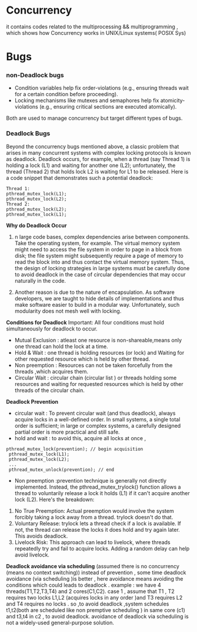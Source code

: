 # Concurrency
it contains codes related to the  multiprocessing &amp;&amp; multiprogramming , which shows how Concurrency works in UNIX/Linux systems( POSIX Sys)

# Bugs
 ### non-Deadlock bugs
* Condition variables help fix order-violations (e.g., ensuring threads wait for a certain condition  before  proceeding).
* Locking mechanisms like mutexes and semaphores help fix atomicity-violations (e.g., ensuring critical sections are executed atomically).

Both are used to manage concurrency but target different types of bugs.

 ### Deadlock Bugs
 Beyond the concurrency bugs mentioned above, a classic problem that
arises in many concurrent systems with complex locking protocols is known
as deadlock. Deadlock occurs, for example, when a thread (say Thread 1) is holding a lock (L1) and waiting for another one (L2); unfortunately,
the thread (Thread 2) that holds lock L2 is waiting for L1 to be released.
Here is a code snippet that demonstrates such a potential deadlock:
```
Thread 1: 
pthread_mutex_lock(L1); 
pthread_mutex_lock(L2); 
Thread 2:
pthread_mutex_lock(L2);
pthread_mutex_lock(L1);
```
**Why do Deadlock Occur**
1) n large code bases, complex dependencies arise between components. Take the operating system, for example. The virtual memory system might need to access the file system in order to page
in a block from disk; the file system might subsequently require a page of memory to read the block into and thus contact the virtual memory system. Thus, the design of locking strategies in large systems must be
carefully done to avoid deadlock in the case of circular dependencies that may occur naturally in the code.

2) Another reason is due to the nature of encapsulation. As software developers, we are taught to hide details of implementations and thus make software easier to build in a modular way. Unfortunately, such modularity does not mesh well with locking.

**Conditions for Deadlock**
Important: All four conditions must hold simultaneously for deadlock to occur.
* Mutual Exclusion : atleast one resource is non-shareable,means only one thread can hold the lock at a time.
* Hold & Wait : one thread is holding resources (or lock) and Waiting for other requested resource which is held by other thread.
* Non preemption : Resources can not be taken forcefully from the threads ,which acquires them.
* Circular Wait : circular chain (circular list ) or threads holding some resources and waiting for requested resources which is held by other threads of the circular chain. 

**Deadlock Prevention**
* circular wait : To prevent circular wait (and thus deadlock), always acquire locks in a well-defined order. In small systems, a single total order is sufficient; in large or complex systems, a carefully designed partial order is more practical and still safe.
* hold and wait : to avoid this, acquire all locks at once ,
``` 
pthread_mutex_lock(prevention); // begin acquisition
 pthread_mutex_lock(L1);
 pthread_mutex_lock(L2);
 ...
 pthread_mutex_unlock(prevention); // end 
```
* Non preemption :prevention technique is generally not directly implemented. Instead, the pthread_mutex_trylock() function allows a thread to voluntarily release a lock it holds (L1) if it can't acquire another lock (L2).
Here's the breakdown:

1) No True Preemption: Actual preemption would involve the system forcibly taking a lock away from a thread. trylock doesn't do that.
2) Voluntary Release: trylock lets a thread check if a lock is available. If not, the thread can release the locks it does hold and try again later. This avoids deadlock.
3) Livelock Risk: This approach can lead to livelock, where threads repeatedly try and fail to acquire locks. Adding a random delay can help avoid livelock.

**Deadlock avoidance via scheduling**
(assumed there is no concurrency (means no context switching))
instead of prevention  , some time deadlock avoidance (via scheduling )is better , here avoidance means 
avoiding the conditions which could leads to deadlock . example : we have 4 threads(T1,T2,T3,T4) and 2 cores(C1,C2). case 1 , assume that T1 , T2 requires two locks L1,L2 (acquires locks in any order )and T3 requires L2 and T4 requires no locks . so ,to avoid deadlock ,system schedules t1,t2(both are scheduled like non premptive scheduling ) in same core (c1) and t3,t4 in c2 , to avoid deadlock. avoidance of deadlock via scheduling is not a widely-used general-purpose solution.   
